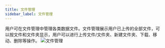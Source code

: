 ```yaml
---
title: 文件管理
sidebar_label: 文件管理
---
```


用户可在文件管理中管理各类数据文件。文件管理展示用户已上传的全部文件，可以按文件和文件夹显示，用户可以进行上传文件/文件夹、新建文件夹、下载、移动、删除等操作。
![文件管理](/img/storage01.png)

